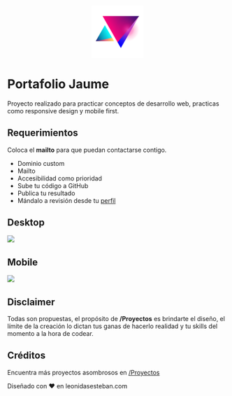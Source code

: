 <div align="center">
<img width="120px"  src="https://raw.githubusercontent.com/no-te-rindas/logo/main/Logo/LeonidasEsteban-destello-envolvente-cuadrada.png" />
</div>

# Portafolio Jaume

Proyecto realizado para practicar conceptos de desarrollo web, practicas como responsive design y mobile first.

## Requerimientos

Coloca el **mailto** para que puedan contactarse contigo.

- Dominio custom
- Mailto
- Accesibilidad como prioridad
- Sube tu código a GitHub
- Publica tu resultado
- Mándalo a revisión desde tu [perfil](https://leonidasesteban.com/estudiante)

## Desktop

<img width="400px"  src="https://raw.githubusercontent.com/uxcristopher/imagenes/main/Readmes/portafolio-jaume/jaume-desktop.png" />

## Mobile

<img width="200px" src="https://raw.githubusercontent.com/uxcristopher/imagenes/main/Readmes/portafolio-jaume/jaume-mobile.png" />

## Disclaimer

Todas son propuestas, el propósito de **/Proyectos** es brindarte el diseño, el límite de la creación lo dictan tus ganas de hacerlo realidad y tu skills del momento a la hora de codear.

## Créditos

Encuentra más proyectos asombrosos en [/Proyectos](https://leonidasesteban.com/proyectos)

Diseñado con ♥️ en leonidasesteban.com
